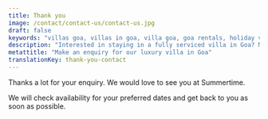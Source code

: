 ```yaml
---
title: Thank you
image: /contact/contact-us/contact-us.jpg
draft: false
keywords: "villas goa, villas in goa, villa goa, goa rentals, holiday villas in goa, luxury villas goa, goa holidays, luxury holidays goa" 
description: "Interested in staying in a fully serviced villa in Goa? Make an enquiry to know more about our spectacular luxury villa with private pool and tropical gardens."
metattitle: "Make an enquiry for our luxury villa in Goa"
translationKey: thank-you-contact
---
```


Thanks a lot for your enquiry. We would love to see you at Summertime.

We will check availability for your preferred dates and get back to you as soon as possible.
